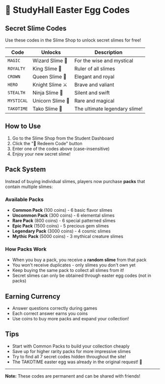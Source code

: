# 🎁 StudyHall Easter Egg Codes

## Secret Slime Codes

Use these codes in the Slime Shop to unlock secret slimes for free!

| Code | Unlocks | Description |
|------|---------|-------------|
| `MAGIC` | Wizard Slime 🧙 | For the wise and mystical |
| `ROYALTY` | King Slime 👑 | Ruler of all slimes |
| `CROWN` | Queen Slime 👸 | Elegant and royal |
| `HERO` | Knight Slime ⚔️ | Brave and valiant |
| `STEALTH` | Ninja Slime 🥷 | Silent and swift |
| `MYSTICAL` | Unicorn Slime 🦄 | Rare and magical |
| `TAKOTIME` | Tako Slime 🌮 | The ultimate legendary slime! |

## How to Use

1. Go to the Slime Shop from the Student Dashboard
2. Click the "🎁 Redeem Code" button
3. Enter one of the codes above (case-insensitive)
4. Enjoy your new secret slime!

## Pack System

Instead of buying individual slimes, players now purchase **packs** that contain multiple slimes:

### Available Packs

- **Common Pack** (100 coins) - 6 basic flavor slimes
- **Uncommon Pack** (300 coins) - 6 elemental slimes
- **Rare Pack** (800 coins) - 6 special patterned slimes
- **Epic Pack** (1500 coins) - 5 precious gem slimes
- **Legendary Pack** (3000 coins) - 4 cosmic slimes
- **Mythic Pack** (5000 coins) - 3 mythical creature slimes

### How Packs Work

- When you buy a pack, you receive a **random slime** from that pack
- You won't receive duplicates - only slimes you don't own yet
- Keep buying the same pack to collect all slimes from it!
- Secret slimes can only be obtained through easter egg codes (not in packs)

## Earning Currency

- Answer questions correctly during games
- Each correct answer earns you coins
- Use coins to buy more packs and expand your collection!

## Tips

- Start with Common Packs to build your collection cheaply
- Save up for higher rarity packs for more impressive slimes
- Try to find all 7 secret codes hidden throughout the site!
- The TAKOTIME easter egg was already in the original request! 🌮

---

**Note:** These codes are permanent and can be shared with friends!

